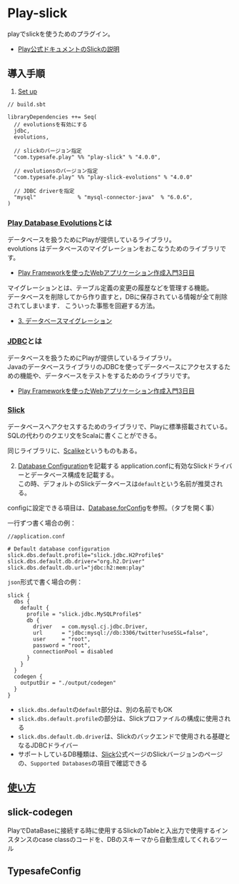 # Play-slick
playでslickを使うためのプラグイン。  

- [Play公式ドキュメントのSlickの説明](https://www.playframework.com/documentation/2.8.x/PlaySlick#DatabaseConfig-via-runtime-dependency-injection)


## 導入手順
1. [Set up](https://www.playframework.com/documentation/2.8.x/PlaySlick#Setup)
```
// build.sbt

libraryDependencies ++= Seq(
  // evolutionsを有効にする
  jdbc,
  evolutions,

  // slickのバージョン指定 
  "com.typesafe.play" %% "play-slick" % "4.0.0",

  // evolutionsのバージョン指定
  "com.typesafe.play" %% "play-slick-evolutions" % "4.0.0"
  
  // JDBC driverを指定
  "mysql"             % "mysql-connector-java"  % "6.0.6",
)
```

### [Play Database Evolutions](https://www.playframework.com/documentation/2.8.x/Evolutions)とは 
データベースを扱うためにPlayが提供しているライブラリ。  
evolutions はデータベースのマイグレーションをおこなうためのライブラリです。  

- [Play Frameworkを使ったWebアプリケーション作成入門3日目](https://hexx.github.io/scala_text/introduction-of-web-application-3rd-day.html)

マイグレーションとは、テーブル定義の変更の履歴などを管理する機能。  
データベースを削除してから作り直すと，DBに保存されている情報が全て削除されてしまいます． こういった事態を回避する方法。  

- [3. データベースマイグレーション](https://densan-labs.net/tech/codefirst/migration.html#:~:text=%E3%83%87%E3%83%BC%E3%82%BF%E3%83%99%E3%83%BC%E3%82%B9%E3%82%92%E5%89%8A%E9%99%A4%E3%81%97%E3%81%A6,%E5%89%8A%E9%99%A4%E3%81%95%E3%82%8C%E3%81%A6%E3%81%97%E3%81%BE%E3%81%84%E3%81%BE%E3%81%99%EF%BC%8E&text=%E3%83%9E%E3%82%A4%E3%82%B0%E3%83%AC%E3%83%BC%E3%82%B7%E3%83%A7%E3%83%B3%E3%81%A8%E3%81%AF%E3%80%81DB%E3%81%AB,%E8%A1%8C%E3%81%86%E3%81%9F%E3%82%81%E3%81%AE%E6%A9%9F%E8%83%BD%E3%81%A7%E3%81%99%E3%80%82)


### [JDBC](https://www.oracle.com/java/technologies/javase/javase-tech-database.html)とは
データベースを扱うためにPlayが提供しているライブラリ。  
JavaのデータベースライブラリのJDBCを使ってデータベースにアクセスするための機能や、データベースをテストをするためのライブラリです。

- [Play Frameworkを使ったWebアプリケーション作成入門3日目](https://hexx.github.io/scala_text/introduction-of-web-application-3rd-day.html)


### [Slick](https://scala-slick.org/)
データベースへアクセスするためのライブラリで、Playに標準搭載されている。  
SQLの代わりのクエリ文をScalaに書くことができる。  

同じライブラリに、[Scalike](http://scalikejdbc.org/)というものもある。  


2. [Database Configuration](https://www.playframework.com/documentation/2.8.x/PlaySlick#Database-Configuration)を記載する
application.confに有効なSlickドライバーとデータベース構成を記載する。  
この時、デフォルトのSlickデータベースは`default`という名前が推奨される。  

configに設定できる項目は、[Database.forConfig](https://scala-slick.org/doc/3.1.0/api/index.html#slick.jdbc.JdbcBackend$DatabaseFactoryDef@forConfig%28path:String,config:com.typesafe.config.Config,driver:java.sql.Driver,classLoader:ClassLoader%29:JdbcBackend.this.Database)を参照。（タブを開く事）

一行ずつ書く場合の例：  
```
//application.conf

# Default database configuration
slick.dbs.default.profile="slick.jdbc.H2Profile$"
slick.dbs.default.db.driver="org.h2.Driver"
slick.dbs.default.db.url="jdbc:h2:mem:play"
```

`json`形式で書く場合の例：  
```
slick {
  dbs {
    default {
      profile = "slick.jdbc.MySQLProfile$"
      db {
        driver   = com.mysql.cj.jdbc.Driver,
        url      = "jdbc:mysql://db:3306/twitter?useSSL=false",
        user     = "root",
        password = "root",
        connectionPool = disabled
      }
    }
  }
  codegen {
    outputDir = "./output/codegen"
  }
}
```

- `slick.dbs.default`の`default`部分は、別の名前でもOK 
- `slick.dbs.default.profile`の部分は、Slickプロファイルの構成に使用される  
- `slick.dbs.default.db.driver`は、Slickのバックエンドで使用される基礎となるJDBCドライバー
- サポートしているDB種類は、[Slick](https://scala-slick.org/docs/)公式ページのSlickバージョンのページの、`Supported Databases`の項目で確認できる


## [使い方](https://www.playframework.com/documentation/2.8.x/PlaySlick#Usage0)


## slick-codegen
PlayでDataBaseに接続する時に使用するSlickのTableと入出力で使用するインスタンスのcase classのコードを、DBのスキーマから自動生成してくれるツール



## TypesafeConfig

